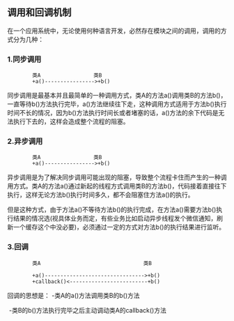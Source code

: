 ## 调用和回调机制

在一个应用系统中，无论使用何种语言开发，必然存在模块之间的调用，调用的方式分为几种：

### 1.同步调用

```
        类A                 类B
        +a()---------------->+b()
```

同步调用是最基本并且最简单的一种调用方式，类A的方法a()调用类B的方法b()，一直等待b()方法执行完毕，a()方法继续往下走，这种调用方式适用于方法b()执行时间不长的情况，因为b()方法执行时间长或者堵塞的话，a()方法的余下代码是无法执行下去的，这样会造成整个流程的阻塞。

### 2.异步调用

```
        类A                 类B
        +a()---------------->+b()
```

异步调用是为了解决同步调用可能出现的阻塞，导致整个流程卡住而产生的一种调用方式。类A的方法a()通过新起的线程方式调用类B的方法b()，代码接着直接往下执行，这样无论方法b()执行时间多久，都不会阻塞住方法a()的执行。

但是这种方式，由于方法a()不等待方法b()的执行完成，在方法a()需要方法b()执行结果的情况选(视具体业务而定，有些业务比如启动异步线程发个微信通知，刷新一个缓存这个中没必要)，必须通过一定的方式对方法b()的执行结果进行监听。

### 3.回调

```
        类A                                 类B
        
        +a()-------------------------------->+b()           
        +callback()<-------------------------+b()
```

回调的思想是：
     -类A的a()方法调用类B的b()方法

​     -类B的b()方法执行完毕之后主动调动类A的callback()方法